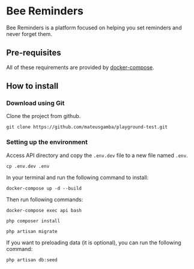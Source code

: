 # Bee Reminders

Bee Reminders is a platform focused on helping you set reminders and never forget them.

## Pre-requisites

All of these requirements are provided by [docker-compose](https://docs.docker.com/compose/).

## How to install

### Download using Git

Clone the project from github.

```
git clone https://github.com/mateusgamba/playground-test.git
```

### Setting up the environment

Access API directory and copy the `.env.dev` file to a new file named `.env`.

```
cp .env.dev .env
```

In your terminal and run the following command to install:

```
docker-compose up -d --build
```

Then run following commands:

```
docker-compose exec api bash

php composer install

php artisan migrate
```

If you want to preloading data (it is optional), you can run the following command:

```
php artisan db:seed
```
